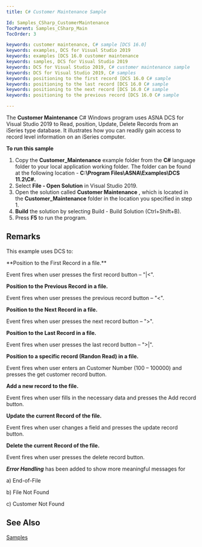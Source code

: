 ```yaml
---
title: C# Customer Maintenance Sample

Id: Samples_CSharp_CustomerMaintenance
TocParent: Samples_CSharp_Main
TocOrder: 3

keywords: customer maintenance, C# sample [DCS 16.0]
keywords: examples, DCS for Visual Studio 2019
keywords: examples [DCS 16.0 customer maintenance
keywords: samples, DCS for Visual Studio 2019
keywords: DCS for Visual Studio 2019, C# customer maintenance sample
keywords: DCS for Visual Studio 2019, C# samples
keywords: positioning to the first record [DCS 16.0 C# sample
keywords: positioning to the last record [DCS 16.0 C# sample
keywords: positioning to the next record [DCS 16.0 C# sample
keywords: positioning to the previous record [DCS 16.0 C# sample

---
```


The **Customer Maintenance** C# Windows program uses ASNA DCS for Visual Studio 2019 to Read, position, Update, Delete Records from an iSeries type database. It illustrates how you can readily gain access to record level information on an iSeries computer. 

**To run this sample** 

1. Copy the **Customer_Maintenance**  example folder from the **C#** 
						language folder to your local application working folder.  The folder can 
						be found at the following location - **C:\Program Files\ASNA\Examples\DCS 
						11.2\C#.**
2. Select **File - Open Solution** 
					in Visual Studio 2019.
3. Open the solution called **Customer Maintenance** , which is 
						located in the **Customer_Maintenance** 
					folder in the location you specified in step 1.
4. **Build** 
					the solution by selecting Build - Build Solution (Ctrl+Shift+B).
5. Press **F5**  to run the program. 

## Remarks

<dl><dt>This example uses DCS to:
			</dt><dt /></dl>
**Position to the First Record in a file.** 

Event fires when user presses the first record button – "|&lt;".

**Position to the Previous Record in a file.** 

Event fires when user presses the previous record button – "&lt;".

**Position to the Next Record in a file.** 

Event fires when user presses the next record button – "&gt;".

**Position to the Last Record in a file.** 

Event fires when user presses the last record button – "&gt;|".

**Position to a specific record (Randon Read) in a file.** 

Event fires when user enters an Customer Number (100 – 100000) and presses the get customer record button.

**Add a new record to the file.** 

Event fires when user fills in the necessary data and presses the Add record button.

**Update the current Record of the file.** 

Event fires when user changes a field and presses the update record button.

**Delete the current Record of the file.** 

Event fires when user presses the delete record button.

***Error Handling*** has been added to show more meaningful messages for 

a) End-of-File

b) File Not Found

c) Customer Not Found

## See Also

[Samples](samples-main.html) 

